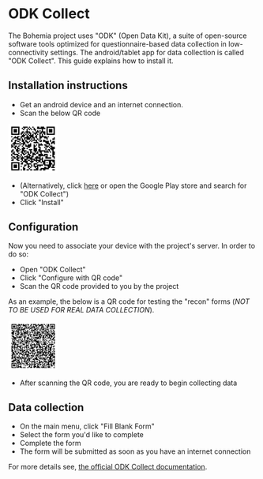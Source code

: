 # ODK Collect


The Bohemia project uses "ODK" (Open Data Kit), a suite of open-source software tools optimized for questionnaire-based data collection in low-connectivity settings. The android/tablet app for data collection is called "ODK Collect". This guide explains how to install it.

## Installation instructions

- Get an android device and an internet connection.
- Scan the below QR code
<img src="img/collectqr.png" alt="ODK Collect QR code" width="100"/>

- (Alternatively, click [here](https://play.google.com/store/apps/details?id=org.odk.collect.android) or open the Google Play store and search for "ODK Collect")
- Click "Install"


## Configuration

Now you need to associate your device with the project's server. In order to do so:

- Open "ODK Collect"
- Click "Configure with QR code"
- Scan the QR code provided to you by the project

As an example, the below is a QR code for testing the "recon" forms (_NOT TO BE USED FOR REAL DATA COLLECTION_).

<img src="img/recontesting.png" alt="Recon testing QR code" width="100"/>



- After scanning the QR code, you are ready to begin collecting data

## Data collection

- On the main menu, click "Fill Blank Form"
- Select the form you'd like to complete
- Complete the form
- The form will be submitted as soon as you have an internet connection


For more details see, [the official ODK Collect documentation](https://docs.getodk.org/collect-install/).